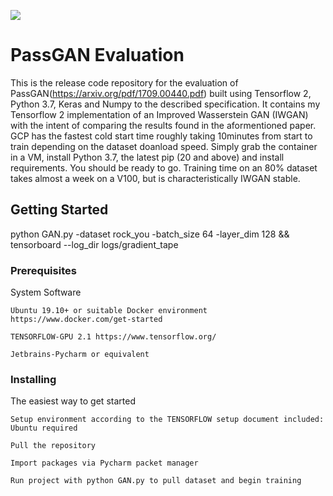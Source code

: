 ![](https://i.imgur.com/Naorek1.png)

 PassGAN Evaluation
=======================

This is the release code repository for the evaluation of PassGAN(https://arxiv.org/pdf/1709.00440.pdf) built using Tensorflow 2, Python 3.7, Keras and Numpy to the described specification.
It contains my Tensorflow 2 implementation of an Improved Wasserstein GAN (IWGAN) with the intent of comparing the results found in the aformentioned paper.
GCP has the fastest cold start time roughly taking 10minutes from start to train depending on the dataset doanload speed. Simply grab the container in a VM, install Python 3.7, the latest pip (20 and above) and install requirements. You should be ready to go. Training time on an 80% dataset takes almost a week on a V100, but is characteristically IWGAN stable.


## Getting Started

python GAN.py -dataset rock_you -batch_size 64 -layer_dim 128 && tensorboard --log_dir logs/gradient_tape

### Prerequisites

System Software

```
Ubuntu 19.10+ or suitable Docker environment https://www.docker.com/get-started
```

```
TENSORFLOW-GPU 2.1 https://www.tensorflow.org/
```

```
Jetbrains-Pycharm or equivalent
```

### Installing
The easiest way to get started

```
Setup environment according to the TENSORFLOW setup document included: Ubuntu required
```

```
Pull the repository
```

```
Import packages via Pycharm packet manager
```

```
Run project with python GAN.py to pull dataset and begin training
```
